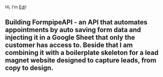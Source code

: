 Hi, I’m [Edi](https://github.com/eddbdea)! 

## Building FormpipeAPI - an API that automates appointments by auto saving form data and injecting it in a Google Sheet that only the customer has access to. Beside that I am combining it with a boilerplate skeleton for a lead magnet website designed to capture leads, from copy to design.

<!---
eddbdea/eddbdea is a ✨ special ✨ repository because its `README.md` (this file) appears on your GitHub profile.
You can click the Preview link to take a look at your changes.
--->
